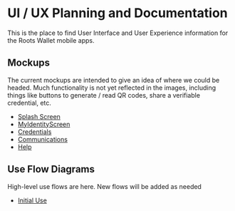 # UI / UX Planning and Documentation
This is the place to find User Interface and User Experience information for the Roots Wallet mobile apps.

## Mockups
The current mockups are intended to give an idea of where we could be headed.  Much functionality is not yet reflected in the images, including things like buttons to generate / read QR codes, share a verifiable credential, etc.

* [Splash Screen](https://github.com/roots-id/rootswallet/blob/main/documentation/wireframes/SplashScreenMockup.png)
* [MyIdentityScreen](https://github.com/roots-id/rootswallet/blob/main/documentation/wireframes/myIdentityMockup.png)
* [Credentials](https://github.com/roots-id/rootswallet/blob/main/documentation/wireframes/CredentialsMockup.png)
* [Communications](https://github.com/roots-id/rootswallet/blob/main/documentation/wireframes/CommunicateMockup.png)
* [Help](https://github.com/roots-id/rootswallet/blob/main/documentation/wireframes/HelpMockup.png)


## Use Flow Diagrams
High-level use flows are here.  New flows will be added as needed

* [Initial Use](https://github.com/roots-id/rootswallet/blob/main/documentation/wireframes/InitialUseFlow.png)
